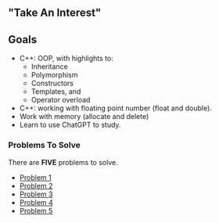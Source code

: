 
## "Take An Interest"

## Goals ##

- C++: OOP, with highlights to:
  - Inheritance
  - Polymorphism
  - Constructors
  - Templates, and
  - Operator overload
- C++: working with floating point number (float and double).
- Work with memory (allocate and delete)
- Learn to use ChatGPT to study.

### Problems To Solve

There are **FIVE** problems to solve. 

- [Problem 1](problem_1.md) 
- [Problem 2](problem_2.md) 
- [Problem 3](problem_3.md) 
- [Problem 4](problem_4.md) 
- [Problem 5](problem_5.md) 

